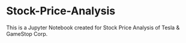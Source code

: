 # Stock-Price-Analysis
This is a Jupyter Notebook created for Stock Price Analysis of Tesla &amp; GameStop Corp.
